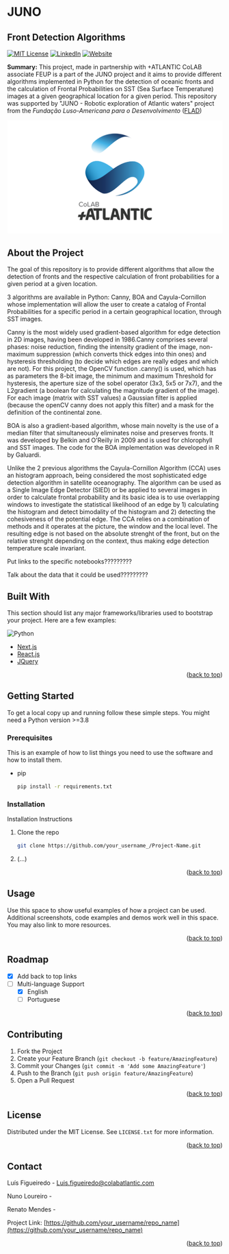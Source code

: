 # JUNO
<div id="top"></div>

## Front Detection Algorithms
<div id="top"></div>

<!-- PROJECT SHIELDS -->
[![MIT License][license-shield]][license-url]
[![LinkedIn][linkedin-shield]][linkedin-url]
[![Website][website-shield]][website-url]

<!-- MARKDOWN LINKS & IMAGES -->
<!-- https://www.markdownguide.org/basic-syntax/#reference-style-links -->

<!-- LICENSE: replace with your license url -->
[license-shield]: https://img.shields.io/github/license/othneildrew/Best-README-Template.svg?style=for-the-badge
[license-url]: https://github.com/CoLAB-ATLANTIC/Template/blob/master/LICENSE.txt

<!-- LINKEDIN -->
[linkedin-shield]: https://img.shields.io/badge/-LinkedIn-black.svg?style=for-the-badge&logo=linkedin&colorB=555
[linkedin-url]: https://www.linkedin.com/company/colabatlantic/

<!-- Website: Replace with projects website (if any) or leave +ATL website -->
[website-shield]: https://img.shields.io/badge/-Website-black.svg?style=for-the-badge
[website-url]: https://colabatlantic.com/

**Summary:** This project, made in partnership with +ATLANTIC CoLAB associate FEUP is a part of the JUNO project and it aims to provide different algorithms implemented in Python for the detection of oceanic fronts and the calculation of Frontal Probabilities on SST (Sea Surface Temperature) images at a given geographical location for a given period. This repository was supported by "JUNO - Robotic exploration of Atlantic waters" project from the *Fundação Luso-Americana para o Desenvolvimento* ([FLAD](https://www.flad.pt/en/))

![Image of Project](/images/logo_atlantic.png)

<!-- TABLE OF CONTENTS
<details>
  <summary>Table of Contents</summary>
  <ol>
    <li>
      <a href="#about-the-project">About The Project</a>
      <ul>
        <li><a href="#built-with">Built With</a></li>
      </ul>
    </li>
    <li>
      <a href="#getting-started">Getting Started</a>
      <ul>
        <li><a href="#prerequisites">Prerequisites</a></li>
        <li><a href="#installation">Installation</a></li>
      </ul>
    </li>
    <li><a href="#usage">Usage</a></li>
    <li><a href="#roadmap">Roadmap</a></li>
    <li><a href="#contributing">Contributing</a></li>
    <li><a href="#license">License</a></li>
    <li><a href="#contact">Contact</a></li>
    <li><a href="#acknowledgments">Acknowledgments</a></li>
  </ol>
</details> -->

## About the Project

The goal of this repository is to provide different algorithms that allow the detection of fronts and the respective calculation of front probabilities for a given period at a given location.

3 algorithms are available in Python: Canny, BOA and Cayula-Cornillon whose implementation will allow the user to create a catalog of Frontal Probabilities for a specific period in a certain geographical location, through SST images.

Canny is the most widely used gradient-based algorithm for edge detection in 2D images, having been developed in 1986.Canny comprises several phases: noise reduction, finding the intensity gradient of the image, non-maximum suppression (which converts thick edges into thin ones) and hysteresis thresholding (to decide which edges are really edges and which are not).
For this project, the OpenCV function .canny() is used, which has as parameters the 8-bit image, the minimum and maximum Threshold for hysteresis, the aperture size of the sobel operator (3x3, 5x5 or 7x7), and the L2gradient (a boolean for calculating the magnitude gradient of the image). For each image (matrix with SST values) a Gaussian filter is applied (because the openCV canny does not apply this filter) and a mask for the definition of the continental zone.

BOA is also a gradient-based algorithm, whose main novelty is the use of a median filter that simultaneously eliminates noise and preserves fronts. It was developed by Belkin and O'Reilly in 2009 and is used for chlorophyll and SST images. The code for the BOA implementation was developed in R by Galuardi.

Unlike the 2 previous algorithms the Cayula-Cornillon Algorithm (CCA) uses an histogram approach, being considered the most sophisticated edge detection algorithm in satellite oceanography. The algorithm can be used as a Single Image Edge Detector (SIED) or be applied to several images in order to calculate frontal probability and its basic idea is to use overlapping windows to investigate the statistical likelihood of an edge by 1) calculating the histogram and detect bimodality of the histogram and 2) detecting the cohesiveness of the potential edge. The CCA relies on a combination of methods and it operates at the picture, the window and the local level. The resulting edge is not based on the absolute strenght of the front, but on the relative strenght depending on the context, thus making edge detection temperature scale invariant.

Put links to the specific notebooks?????????

Talk about the data that it could be used?????????





## Built With

This section should list any major frameworks/libraries used to bootstrap your project. Here are a few examples:
<p>
  <a target="_blank"><img alt="Python" src="https://img.shields.io/badge/Python-3776AB?style=for-the-badge&logo=python&logoColor=white" /></a>     
</p>

* [Next.js](https://nextjs.org/)
* [React.js](https://reactjs.org/)
* [JQuery](https://jquery.com)

<p align="right">(<a href="#top">back to top</a>)</p>

<!-- GETTING STARTED -->
## Getting Started

To get a local copy up and running follow these simple steps. You might need a Python version >=3.8

### Prerequisites

This is an example of how to list things you need to use the software and how to install them.
* pip
  ```sh
  pip install -r requirements.txt
  ```

### Installation

Installation Instructions

1. Clone the repo
   ```sh
   git clone https://github.com/your_username_/Project-Name.git
   ```
2. (...)

<p align="right">(<a href="#top">back to top</a>)</p>

<!-- USAGE EXAMPLES -->
## Usage

Use this space to show useful examples of how a project can be used. Additional screenshots, code examples and demos work well in this space. You may also link to more resources.


<p align="right">(<a href="#top">back to top</a>)</p>



<!-- ROADMAP -->
## Roadmap

- [x] Add back to top links
- [ ] Multi-language Support
    - [x] English
    - [ ] Portuguese

<p align="right">(<a href="#top">back to top</a>)</p>

<!-- CONTRIBUTING -->
## Contributing

1. Fork the Project
2. Create your Feature Branch (`git checkout -b feature/AmazingFeature`)
3. Commit your Changes (`git commit -m 'Add some AmazingFeature'`)
4. Push to the Branch (`git push origin feature/AmazingFeature`)
5. Open a Pull Request

<p align="right">(<a href="#top">back to top</a>)</p>

<!-- LICENSE -->
## License

Distributed under the MIT License. See `LICENSE.txt` for more information.

<p align="right">(<a href="#top">back to top</a>)</p>

<!-- CONTACT -->
## Contact

Luís Figueiredo - Luis.figueiredo@colabatlantic.com

Nuno Loureiro - 

Renato Mendes - 

Project Link: [https://github.com/your_username/repo_name](https://github.com/your_username/repo_name)

<p align="right">(<a href="#top">back to top</a>)</p>
